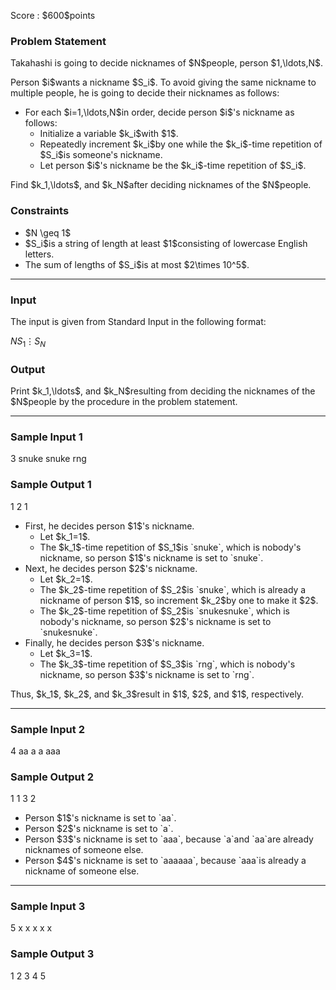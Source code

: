 
<div>

<span>

<span>

<p>
Score : $600$points
</p>

<div>

<section>

### **Problem Statement**

<p>
Takahashi is going to decide nicknames of $N$people, person $1,\ldots,N$.
</p>

<p>
Person $i$wants a nickname $S_i$.  To avoid giving the same nickname to multiple people, he is going to decide their nicknames as follows:
</p>

<ul>

<li>
For each $i=1,\ldots,N$in order, decide person $i$'s nickname as follows:
<ul>

<li>
Initialize a variable $k_i$with $1$.
</li>

<li>
Repeatedly increment $k_i$by one while the $k_i$-time repetition of $S_i$is someone's nickname.
</li>

<li>
Let person $i$'s nickname be the $k_i$-time repetition of $S_i$.
</li>

</ul>

</li>

</ul>

<p>
Find $k_1,\ldots$, and $k_N$after deciding nicknames of the $N$people.
</p>

</section>

</div>

<div>

<section>

### **Constraints**

<ul>

<li>
$N \geq 1$
</li>

<li>
$S_i$is a string of length at least $1$consisting of lowercase English letters.
</li>

<li>
The sum of lengths of $S_i$is at most $2\times 10^5$.
</li>

</ul>

</section>

</div>

---

<div>

<div>

<section>

### **Input**

<p>
The input is given from Standard Input in the following format:
</p>

<div>

$N$$S_1$$\vdots$$S_N$
</div>

</section>

</div>

<div>

<section>

### **Output**

<p>
Print $k_1,\ldots$, and $k_N$resulting from deciding the nicknames of the $N$people by the procedure in the problem statement.
</p>

</section>

</div>

</div>

---

<div>

<section>

### **Sample Input 1**

<div>

3
snuke
snuke
rng

</div>

</section>

</div>

<div>

<section>

### **Sample Output 1**

<div>

1 2 1

</div>

<ul>

<li>
First, he decides person $1$'s nickname.
<ul>

<li>
Let $k_1=1$.
</li>

<li>
The $k_1$-time repetition of $S_1$is `snuke`, which is nobody's nickname, so person $1$'s nickname is set to `snuke`.
</li>

</ul>

</li>

<li>
Next, he decides person $2$'s nickname.
<ul>

<li>
Let $k_2=1$.
</li>

<li>
The $k_2$-time repetition of $S_2$is `snuke`, which is already a nickname of person $1$, so increment $k_2$by one to make it $2$.
</li>

<li>
The $k_2$-time repetition of $S_2$is `snukesnuke`, which is nobody's nickname, so person $2$'s nickname is set to `snukesnuke`.
</li>

</ul>

</li>

<li>
Finally, he decides person $3$'s nickname.
<ul>

<li>
Let $k_3=1$.
</li>

<li>
The $k_3$-time repetition of $S_3$is `rng`, which is nobody's nickname, so person $3$'s nickname is set to `rng`.
</li>

</ul>

</li>

</ul>

<p>
Thus, $k_1$, $k_2$, and $k_3$result in $1$, $2$, and $1$, respectively.
</p>

</section>

</div>

---

<div>

<section>

### **Sample Input 2**

<div>

4
aa
a
a
aaa

</div>

</section>

</div>

<div>

<section>

### **Sample Output 2**

<div>

1 1 3 2

</div>

<ul>

<li>
Person $1$'s nickname is set to `aa`.
</li>

<li>
Person $2$'s nickname is set to `a`.
</li>

<li>
Person $3$'s nickname is set to `aaa`, because `a`and `aa`are already nicknames of someone else.
</li>

<li>
Person $4$'s nickname is set to `aaaaaa`, because `aaa`is already a nickname of someone else.
</li>

</ul>

</section>

</div>

---

<div>

<section>

### **Sample Input 3**

<div>

5
x
x
x
x
x

</div>

</section>

</div>

<div>

<section>

### **Sample Output 3**

<div>

1 2 3 4 5

</div>

</section>

</div>

</span>

</span>

</div>
